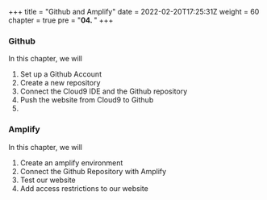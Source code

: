 +++
title = "Github and Amplify"
date = 2022-02-20T17:25:31Z
weight = 60
chapter = true
pre = "<b>04. </b>"
+++

### Github

In this chapter, we will
1. Set up a Github Account
2. Create a new repository
3. Connect the Cloud9 IDE and the Github repository
4. Push the website from Cloud9 to Github
5. 


### Amplify

In this chapter, we will
1. Create an amplify environment
2. Connect the Github Repository with Amplify
3. Test our website
4. Add access restrictions to our website